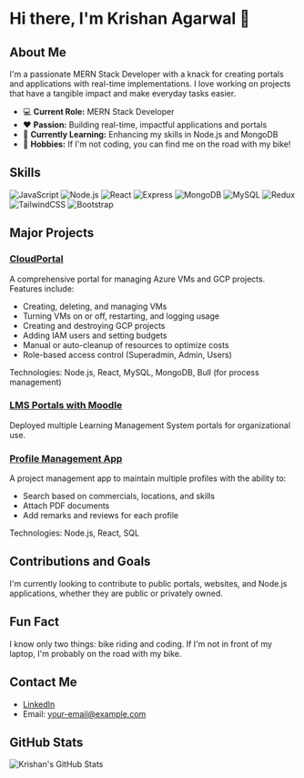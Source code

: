 # Hi there, I'm Krishan Agarwal 👋

## About Me
I'm a passionate MERN Stack Developer with a knack for creating portals and applications with real-time implementations. I love working on projects that have a tangible impact and make everyday tasks easier.

- 💻 **Current Role:** MERN Stack Developer
- ❤️ **Passion:** Building real-time, impactful applications and portals
- 🌱 **Currently Learning:** Enhancing my skills in Node.js and MongoDB
- 🚴 **Hobbies:** If I'm not coding, you can find me on the road with my bike!

## Skills
![JavaScript](https://img.shields.io/badge/JavaScript-ES6+-yellow)
![Node.js](https://img.shields.io/badge/Node.js-JS-green)
![React](https://img.shields.io/badge/React-JS-blue)
![Express](https://img.shields.io/badge/Express-JS-lightgrey)
![MongoDB](https://img.shields.io/badge/MongoDB-Database-brightgreen)
![MySQL](https://img.shields.io/badge/MySQL-Database-orange)
![Redux](https://img.shields.io/badge/Redux-State--Management-purple)
![TailwindCSS](https://img.shields.io/badge/TailwindCSS-Utility--First-blue)
![Bootstrap](https://img.shields.io/badge/Bootstrap-5-blue)

## Major Projects
### [CloudPortal](https://github.com/your-username/cloudportal)
A comprehensive portal for managing Azure VMs and GCP projects. Features include:
- Creating, deleting, and managing VMs
- Turning VMs on or off, restarting, and logging usage
- Creating and destroying GCP projects
- Adding IAM users and setting budgets
- Manual or auto-cleanup of resources to optimize costs
- Role-based access control (Superadmin, Admin, Users)

Technologies: Node.js, React, MySQL, MongoDB, Bull (for process management)

### [LMS Portals with Moodle](https://github.com/your-username/lms-portals)
Deployed multiple Learning Management System portals for organizational use.

### [Profile Management App](https://github.com/your-username/profile-management-app)
A project management app to maintain multiple profiles with the ability to:
- Search based on commercials, locations, and skills
- Attach PDF documents
- Add remarks and reviews for each profile

Technologies: Node.js, React, SQL

## Contributions and Goals
I'm currently looking to contribute to public portals, websites, and Node.js applications, whether they are public or privately owned. 

## Fun Fact
I know only two things: bike riding and coding. If I'm not in front of my laptop, I'm probably on the road with my bike.

## Contact Me
- [LinkedIn](https://linkedin.com/in/your-profile)
- Email: [your-email@example.com](mailto:your-email@example.com)

## GitHub Stats
![Krishan's GitHub Stats](https://github-readme-stats.vercel.app/api?username=your-username&show_icons=true)

